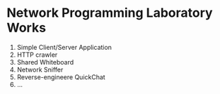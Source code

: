 # Network Programming Laboratory Works
1. Simple Client/Server Application
2. HTTP crawler
3. Shared Whiteboard
4. Network Sniffer
5. Reverse-engineere QuickChat 
6. ...
